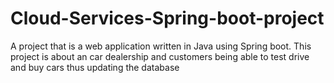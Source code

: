 # Cloud-Services-Spring-boot-project 
A project that is a web application written in Java using Spring boot. 
This project is about an car dealership and customers being able to test drive and buy cars thus updating the database
